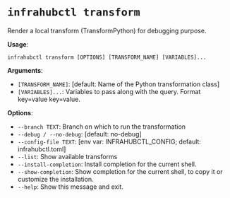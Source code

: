 # `infrahubctl transform`

Render a local transform (TransformPython) for debugging purpose.

**Usage**:

```console
infrahubctl transform [OPTIONS] [TRANSFORM_NAME] [VARIABLES]...
```

**Arguments**:

* `[TRANSFORM_NAME]`: [default: Name of the Python transformation class]
* `[VARIABLES]...`: Variables to pass along with the query. Format key=value key=value.

**Options**:

* `--branch TEXT`: Branch on which to run the transformation
* `--debug / --no-debug`: [default: no-debug]
* `--config-file TEXT`: [env var: INFRAHUBCTL_CONFIG; default: infrahubctl.toml]
* `--list`: Show available transforms
* `--install-completion`: Install completion for the current shell.
* `--show-completion`: Show completion for the current shell, to copy it or customize the installation.
* `--help`: Show this message and exit.
